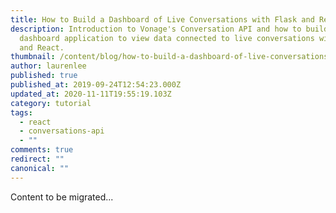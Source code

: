 ```yaml
---
title: How to Build a Dashboard of Live Conversations with Flask and React
description: Introduction to Vonage's Conversation API and how to build a
  dashboard application to view data connected to live conversations with Flask
  and React.
thumbnail: /content/blog/how-to-build-a-dashboard-of-live-conversations-with-flask-and-react-dr/How-to-Build-a-Dashboard-of-Live-Conversations-with-Flask-and-React-2.png
author: laurenlee
published: true
published_at: 2019-09-24T12:54:23.000Z
updated_at: 2020-11-11T19:55:19.103Z
category: tutorial
tags:
  - react
  - conversations-api
  - ""
comments: true
redirect: ""
canonical: ""
---
```


Content to be migrated...

